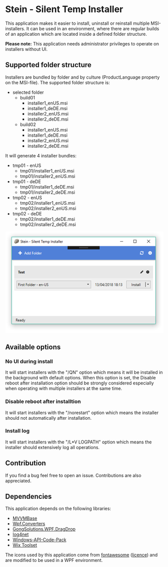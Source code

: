 # Stein - Silent Temp Installer

This application makes it easier to install, uninstall or reinstall multiple MSI-installers. It can be used in an environment, where there are regular builds of an application which are located inside a defined folder structure.

**Please note:** This application needs administrator privileges to operate on installers without UI.

## Supported folder structure

Installers are bundled by folder and by culture (ProductLanguage property on the MSI-file).
The supported folder structure is:

- selected folder
  - build01
    - installer1_enUS.msi
    - installer1_deDE.msi
    - installer2_enUS.msi
    - installer2_deDE.msi
  - build02
    - installer1_enUS.msi
    - installer1_deDE.msi
    - installer2_enUS.msi
    - installer2_deDE.msi
   
It will generate 4 installer bundles: 
- tmp01 - enUS 
  - tmp01/installer1_enUS.msi
  - tmp01/installer2_enUS.msi
- tmp01 - deDE
  - tmp01/installer1_deDE.msi
  - tmp01/installer2_deDE.msi
- tmp02 - enUS
  - tmp02/installer1_enUS.msi
  - tmp02/installer2_enUS.msi
- tmp02 - deDE
  - tmp02/installer1_deDE.msi
  - tmp02/installer2_deDE.msi

![Screenshot](Docs/Screenshot.PNG)

## Available options

### No UI during install

It will start installers with the "/QN" option which means it will be installed in the background with default options.
When this option is set, the Disable reboot after installation option should be strongly considered especially when operating with multiple installers at the same time.

### Disable reboot after installtion

It will start installers with the "/norestart" option which means the installer should not automatically after installation. 

### Install log

It will start installers with the "/L*V LOGPATH" option which means the installer should extensively log all operations.

## Contribution

If you find a bug feel free to open an issue. Contributions are also appreciated.

## Dependencies

This application depends on the following libraries:
- [MVVMBase](https://github.com/nkristek/MVVMBase)
- [Wpf.Converters](https://github.com/nkristek/Wpf.Converters)
- [GongSolutions.WPF.DragDrop](https://github.com/punker76/gong-wpf-dragdrop)
- [log4net](http://logging.apache.org/log4net/)
- [Windows-API-Code-Pack](https://github.com/aybe/Windows-API-Code-Pack-1.1)
- [Wix Toolset](http://wixtoolset.org/)

The icons used by this application come from [fontawesome](https://fontawesome.com) ([licence](https://fontawesome.com/license)) and are modified to be used in a WPF environment.
